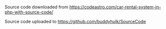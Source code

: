 Source code downloaded from https://codeastro.com/car-rental-system-in-php-with-source-code/

Source code uploaded to https://github.com/buddyhulk/SourceCode
